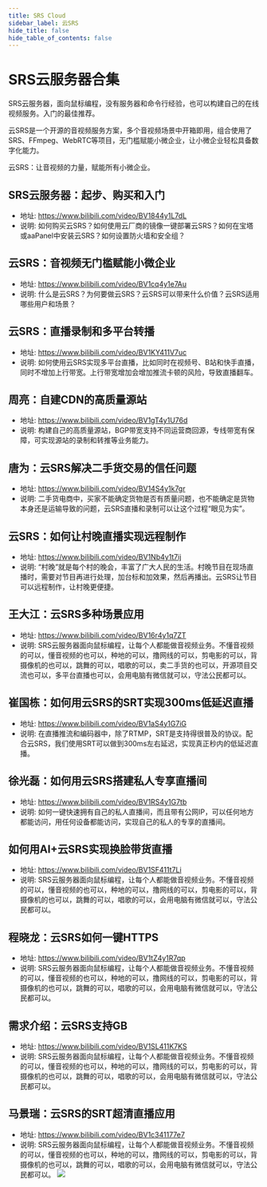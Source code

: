 ```yaml
---
title: SRS Cloud
sidebar_label: 云SRS
hide_title: false
hide_table_of_contents: false
---
```


# SRS云服务器合集

SRS云服务器，面向鼠标编程，没有服务器和命令行经验，也可以构建自己的在线视频服务。入门的最佳推荐。

云SRS是一个开源的音视频服务方案，多个音视频场景中开箱即用，组合使用了SRS、FFmpeg、WebRTC等项目，无门槛赋能小微企业，让小微企业轻松具备数字化能力。

云SRS：让音视频的力量，赋能所有小微企业。

## SRS云服务器：起步、购买和入门
* 地址: https://www.bilibili.com/video/BV1844y1L7dL
* 说明: 如何购买云SRS？如何使用云厂商的镜像一键部署云SRS？如何在宝塔或aaPanel中安装云SRS？如何设置防火墙和安全组？

## 云SRS：音视频无门槛赋能小微企业
* 地址: https://www.bilibili.com/video/BV1cq4y1e7Au
* 说明: 什么是云SRS？为何要做云SRS？云SRS可以带来什么价值？云SRS适用哪些用户和场景？

## 云SRS：直播录制和多平台转播
* 地址: https://www.bilibili.com/video/BV1KY411V7uc
* 说明: 如何使用云SRS实现多平台直播，比如同时在视频号、B站和快手直播，同时不增加上行带宽。上行带宽增加会增加推流卡顿的风险，导致直播翻车。

## 周亮：自建CDN的高质量源站
* 地址: https://www.bilibili.com/video/BV1gT4y1U76d
* 说明: 构建自己的高质量源站，BGP带宽支持不同运营商回源，专线带宽有保障，可实现源站的录制和转推等业务能力。  

## 唐为：云SRS解决二手货交易的信任问题
* 地址: https://www.bilibili.com/video/BV14S4y1k7gr
* 说明: 二手货电商中，买家不能确定货物是否有质量问题，也不能确定是货物本身还是运输导致的问题，云SRS直播和录制可以让这个过程“眼见为实”。

## 云SRS：如何让村晚直播实现远程制作
* 地址: https://www.bilibili.com/video/BV1Nb4y1t7ij
* 说明: “村晚”就是每个村的晚会，丰富了广大人民的生活。村晚节目在现场直播时，需要对节目再进行处理，加台标和加效果，然后再播出。云SRS让节目可以远程制作，让村晚更便捷。      
    
## 王大江：云SRS多种场景应用
* 地址: https://www.bilibili.com/video/BV16r4y1q7ZT
* 说明: SRS云服务器面向鼠标编程，让每个人都能做音视频业务。不懂音视频的可以，懂音视频的也可以，种地的可以，撸网线的可以，剪电影的可以，背摄像机的也可以，跳舞的可以，唱歌的可以，卖二手货的也可以，开源项目交流也可以，多平台直播也可以，会用电脑有微信就可以，守法公民都可以。    
      
## 崔国栋：如何用云SRS的SRT实现300ms低延迟直播
* 地址: https://www.bilibili.com/video/BV1aS4y1G7iG
* 说明: 在直播推流和编码器中，除了RTMP，SRT是支持得很普及的协议。配合云SRS，我们使用SRT可以做到300ms左右延迟，实现真正秒内的低延迟直播。

## 徐光磊：如何用云SRS搭建私人专享直播间
* 地址: https://www.bilibili.com/video/BV1RS4y1G7tb
* 说明: 如何一键快速拥有自己的私人直播间，而且带有公网IP，可以任何地方都能访问，用任何设备都能访问，实现自己的私人的专享的直播间。
      
## 如何用AI+云SRS实现换脸带货直播
* 地址: https://www.bilibili.com/video/BV1SF411t7Li
* 说明: SRS云服务器面向鼠标编程，让每个人都能做音视频业务。不懂音视频的可以，懂音视频的也可以，种地的可以，撸网线的可以，剪电影的可以，背摄像机的也可以，跳舞的可以，唱歌的可以，会用电脑有微信就可以，守法公民都可以。

## 程晓龙：云SRS如何一键HTTPS
* 地址: https://www.bilibili.com/video/BV1tZ4y1R7qp
* 说明: SRS云服务器面向鼠标编程，让每个人都能做音视频业务。不懂音视频的可以，懂音视频的也可以，种地的可以，撸网线的可以，剪电影的可以，背摄像机的也可以，跳舞的可以，唱歌的可以，会用电脑有微信就可以，守法公民都可以。
     
## 需求介绍：云SRS支持GB
* 地址: https://www.bilibili.com/video/BV1SL411K7KS
* 说明: SRS云服务器面向鼠标编程，让每个人都能做音视频业务。不懂音视频的可以，懂音视频的也可以，种地的可以，撸网线的可以，剪电影的可以，背摄像机的也可以，跳舞的可以，唱歌的可以，会用电脑有微信就可以，守法公民都可以。

## 马景瑞：云SRS的SRT超清直播应用
* 地址: https://www.bilibili.com/video/BV1c341177e7
* 说明: SRS云服务器面向鼠标编程，让每个人都能做音视频业务。不懂音视频的可以，懂音视频的也可以，种地的可以，撸网线的可以，剪电影的可以，背摄像机的也可以，跳舞的可以，唱歌的可以，会用电脑有微信就可以，守法公民都可以。
![](https://ossrs.net/gif/v1/sls.gif?site=ossrs.io&path=/lts/doc-zh-4/tutorial/srs-cloud-server)


